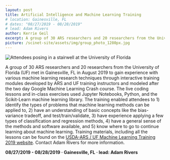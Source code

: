 ```yaml
---
layout: post
title: Artificial Intelligence and Machine Learning Training
# location: Gainesville, FL
# dates: "08/27/2019 - 08/28/2019"
# lead: Adam Rivers
author: Kerrie Geil
excerpt: A group of 30 ARS researchers and 20 researchers from the University of Florida (UF) met in Gainesville, FL in August 2019 to gain experience with various machine learning research techniques through interactive training modules
picture: /scinet-site/assets/img/group_photo_1280px.jpg
---
```

![Attendees posing in a stairwell at the University of Florida](/scinet-site/assets/img/group_photo_1280px.jpg)

A group of 30 ARS researchers and 20 researchers from the University of Florida (UF) met in Gainesville, FL in August 2019 to gain experience with various machine learning research techniques through interactive training modules developed by ARS and UF training instructors and modeled after the two day Google Machine Learning Crash course. The live coding lessons and in-class exercises used Jupyter Notebooks, Python, and the Scikit-Learn machine learning library. The training enabled attendees to 1) identify the types of problems that machine learning methods can be applied to, 2) have an understanding of basic concepts like the bias-variance tradeoff, and test/train/validate, 3) have experience applying a few types of classification and regression methods, 4) have a general sense of the methods and software available, and 5) know where to go to continue learning about machine learning. Training materials, including all the lessons can be found on the [USDA-ARS / UF Machine Learning Training 2019 website](https://usda-ars-gbru.github.io/ml-training-site/). Contact Adam Rivers for more information.

**08/27/2019 - 08/28/2019   &middot;   Gainesville, FL   &middot;   lead: Adam Rivers**   

